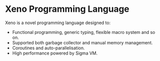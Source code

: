 # Xeno Programming Language

Xeno is a novel programming language designed to:

* Functional programming, generic typing, flexible macro system and so on.
* Supported both garbage collector and manual memory management.
* Coroutines and auto-parallelisation.
* High performance powered by Sigma VM.
